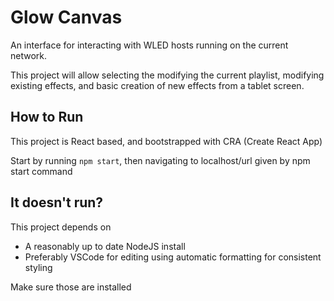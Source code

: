 # Glow Canvas

An interface for interacting with WLED hosts running on the current network.

This project will allow selecting the modifying the current playlist, modifying existing effects, and basic creation of new effects from a tablet screen.

## How to Run

This project is React based, and bootstrapped with CRA (Create React App)

Start by running `npm start`, then navigating to localhost/url given by npm start command

## It doesn't run?

This project depends on

-   A reasonably up to date NodeJS install
-   Preferably VSCode for editing using automatic formatting for consistent styling

Make sure those are installed
